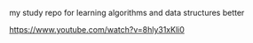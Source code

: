 my study repo for learning algorithms and data structures better

https://www.youtube.com/watch?v=8hly31xKli0
